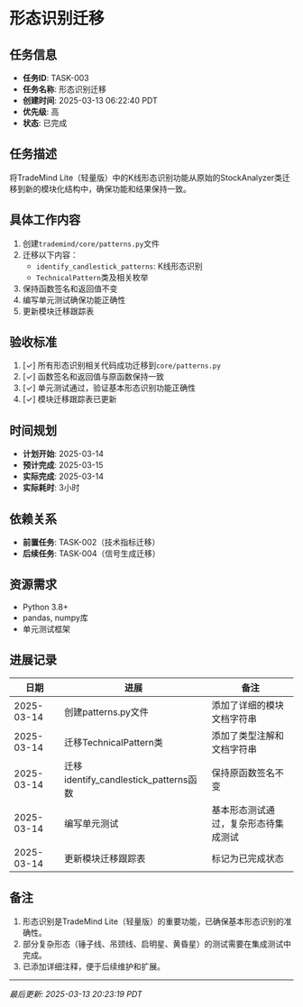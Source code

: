 # 形态识别迁移

## 任务信息

- **任务ID**: TASK-003
- **任务名称**: 形态识别迁移
- **创建时间**: 2025-03-13 06:22:40 PDT
- **优先级**: 高
- **状态**: 已完成

## 任务描述

将TradeMind Lite（轻量版）中的K线形态识别功能从原始的StockAnalyzer类迁移到新的模块化结构中，确保功能和结果保持一致。

## 具体工作内容

1. 创建`trademind/core/patterns.py`文件
2. 迁移以下内容：
   - `identify_candlestick_patterns`: K线形态识别
   - `TechnicalPattern`类及相关枚举
3. 保持函数签名和返回值不变
4. 编写单元测试确保功能正确性
5. 更新模块迁移跟踪表

## 验收标准

1. [✓] 所有形态识别相关代码成功迁移到`core/patterns.py`
2. [✓] 函数签名和返回值与原函数保持一致
3. [✓] 单元测试通过，验证基本形态识别功能正确性
4. [✓] 模块迁移跟踪表已更新

## 时间规划

- **计划开始**: 2025-03-14
- **预计完成**: 2025-03-15
- **实际完成**: 2025-03-14
- **实际耗时**: 3小时

## 依赖关系

- **前置任务**: TASK-002（技术指标迁移）
- **后续任务**: TASK-004（信号生成迁移）

## 资源需求

- Python 3.8+
- pandas, numpy库
- 单元测试框架

## 进展记录

| 日期 | 进展 | 备注 |
|------|------|------|
| 2025-03-14 | 创建patterns.py文件 | 添加了详细的模块文档字符串 |
| 2025-03-14 | 迁移TechnicalPattern类 | 添加了类型注解和文档字符串 |
| 2025-03-14 | 迁移identify_candlestick_patterns函数 | 保持原函数签名不变 |
| 2025-03-14 | 编写单元测试 | 基本形态测试通过，复杂形态待集成测试 |
| 2025-03-14 | 更新模块迁移跟踪表 | 标记为已完成状态 |

## 备注

1. 形态识别是TradeMind Lite（轻量版）的重要功能，已确保基本形态识别的准确性。
2. 部分复杂形态（锤子线、吊颈线、启明星、黄昏星）的测试需要在集成测试中完成。
3. 已添加详细注释，便于后续维护和扩展。

---
*最后更新: 2025-03-13 20:23:19 PDT*

<!--
[CODE NOW] - 当任务分析过久时立即开始执行
[FOCUS] - 当任务范围扩大时及时聚焦
[RESET] - 当遇到阻塞时重新规划方案
[DECISION] - 当决策延迟时果断确定
--> 